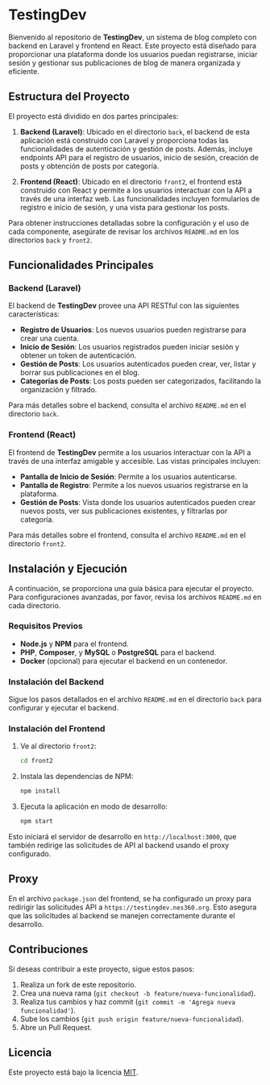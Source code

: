 
# TestingDev

Bienvenido al repositorio de **TestingDev**, un sistema de blog completo con backend en Laravel y frontend en React. Este proyecto está diseñado para proporcionar una plataforma donde los usuarios puedan registrarse, iniciar sesión y gestionar sus publicaciones de blog de manera organizada y eficiente.

## Estructura del Proyecto

El proyecto está dividido en dos partes principales:

1. **Backend (Laravel)**: Ubicado en el directorio `back`, el backend de esta aplicación está construido con Laravel y proporciona todas las funcionalidades de autenticación y gestión de posts. Además, incluye endpoints API para el registro de usuarios, inicio de sesión, creación de posts y obtención de posts por categoría.

2. **Frontend (React)**: Ubicado en el directorio `front2`, el frontend está construido con React y permite a los usuarios interactuar con la API a través de una interfaz web. Las funcionalidades incluyen formularios de registro e inicio de sesión, y una vista para gestionar los posts.

Para obtener instrucciones detalladas sobre la configuración y el uso de cada componente, asegúrate de revisar los archivos `README.md` en los directorios `back` y `front2`.

## Funcionalidades Principales

### Backend (Laravel)

El backend de **TestingDev** provee una API RESTful con las siguientes características:

- **Registro de Usuarios**: Los nuevos usuarios pueden registrarse para crear una cuenta.
- **Inicio de Sesión**: Los usuarios registrados pueden iniciar sesión y obtener un token de autenticación.
- **Gestión de Posts**: Los usuarios autenticados pueden crear, ver, listar y borrar sus publicaciones en el blog.
- **Categorías de Posts**: Los posts pueden ser categorizados, facilitando la organización y filtrado.

Para más detalles sobre el backend, consulta el archivo `README.md` en el directorio `back`.

### Frontend (React)

El frontend de **TestingDev** permite a los usuarios interactuar con la API a través de una interfaz amigable y accesible. Las vistas principales incluyen:

- **Pantalla de Inicio de Sesión**: Permite a los usuarios autenticarse.
- **Pantalla de Registro**: Permite a los nuevos usuarios registrarse en la plataforma.
- **Gestión de Posts**: Vista donde los usuarios autenticados pueden crear nuevos posts, ver sus publicaciones existentes, y filtrarlas por categoría.

Para más detalles sobre el frontend, consulta el archivo `README.md` en el directorio `front2`.

## Instalación y Ejecución

A continuación, se proporciona una guía básica para ejecutar el proyecto. Para configuraciones avanzadas, por favor, revisa los archivos `README.md` en cada directorio.

### Requisitos Previos

- **Node.js** y **NPM** para el frontend.
- **PHP**, **Composer**, y **MySQL** o **PostgreSQL** para el backend.
- **Docker** (opcional) para ejecutar el backend en un contenedor.

### Instalación del Backend

Sigue los pasos detallados en el archivo `README.md` en el directorio `back` para configurar y ejecutar el backend.

### Instalación del Frontend

1. Ve al directorio `front2`:
   ```bash
   cd front2
   ```

2. Instala las dependencias de NPM:
   ```bash
   npm install
   ```

3. Ejecuta la aplicación en modo de desarrollo:
   ```bash
   npm start
   ```

Esto iniciará el servidor de desarrollo en `http://localhost:3000`, que también redirige las solicitudes de API al backend usando el proxy configurado.

## Proxy

En el archivo `package.json` del frontend, se ha configurado un proxy para redirigir las solicitudes API a `https://testingdev.nes360.org`. Esto asegura que las solicitudes al backend se manejen correctamente durante el desarrollo.

## Contribuciones

Si deseas contribuir a este proyecto, sigue estos pasos:

1. Realiza un fork de este repositorio.
2. Crea una nueva rama (`git checkout -b feature/nueva-funcionalidad`).
3. Realiza tus cambios y haz commit (`git commit -m 'Agrega nueva funcionalidad'`).
4. Sube los cambios (`git push origin feature/nueva-funcionalidad`).
5. Abre un Pull Request.

## Licencia

Este proyecto está bajo la licencia [MIT](https://opensource.org/licenses/MIT).
